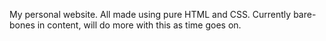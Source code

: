 My personal website. All made using pure HTML and CSS. Currently bare-bones in content, will do more with this as time goes on.
